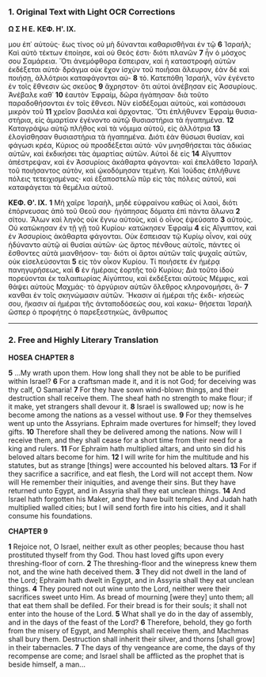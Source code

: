 ### 1. Original Text with Light OCR Corrections

**Ω Σ Η Ε.**
**ΚΕΦ. Η'. ΙΧ.**

μου ἐπ᾿ αὐτοὺς· ἕως τίνος οὐ μὴ δύνανται καθαρισθῆναι ἐν τῷ
**6** Ἰσραήλ; Καὶ αὐτὸ τέκτων ἐποίησε, καὶ οὐ Θεός ἐστι· διότι πλανῶν
**7** ἦν ὁ μόσχος σου Σαμάρεια. Ὅτι ἀνεμόφθορα ἔσπειραν, καὶ
  ἡ καταστροφὴ αὐτῶν ἐκδέξεται αὐτά· δράγμα οὐκ ἔχον ἰσχὺν τοῦ
  ποιῆσαι ἄλευρον, ἐὰν δὲ καὶ ποιήσῃ, ἀλλότριοι καταφάγονται αὐ-
**8** τό. Κατεπόθη Ἰσραήλ, νῦν ἐγένετο ἐν τοῖς ἔθνεσιν ὡς σκεῦος
**9** ἄχρηστον· ὅτι αὐτοὶ ἀνέβησαν εἰς Ἀσσυρίους. Ἀνέβαλε καθ᾿
**10** ἑαυτὸν Ἐφραίμ, δῶρα ἠγάπησαν· διὰ τοῦτο παραδοθήσονται ἐν
  τοῖς ἔθνεσι. Νῦν εἰσδέξομαι αὐτοὺς, καὶ κοπάσουσι μικρὸν τοῦ
**11** χρεῖον βασιλέα καὶ ἄρχοντας. Ὅτι ἐπλήθυνεν Ἐφραὶμ θυσια-
  στήρια, εἰς ἁμαρτίαν ἐγένοντο αὐτῷ θυσιαστήρια τὰ ἠγαπημένα.
**12** Καταγράψω αὐτῷ πλῆθος καὶ τὰ νόμιμα αὐτοῦ, εἰς ἀλλότρια
**13** ἐλογίσθησαν θυσιαστήρια τὰ ἠγαπημένα. Διότι ἐὰν θύσωσι θυσίαν,
  καὶ φάγωσι κρέα, Κύριος οὐ προσδέξεται αὐτά· νῦν μνησθήσεται
  τὰς ἀδικίας αὐτῶν, καὶ ἐκδικήσει τὰς ἁμαρτίας αὐτῶν. Αὐτοὶ δὲ εἰς
**14** Αἴγυπτον ἀπέστρεψαν, καὶ ἐν Ἀσσυρίοις ἀκάθαρτα φάγονται· καὶ
  ἐπελάθετο Ἰσραὴλ τοῦ ποιήσαντος αὐτὸν, καὶ ᾠκοδόμησαν τεμένη.
  Καὶ Ἰούδας ἐπλήθυνε πόλεις τετειχισμένας· καὶ ἐξαποστελῶ πῦρ
  εἰς τὰς πόλεις αὐτοῦ, καὶ καταφάγεται τὰ θεμέλια αὐτοῦ.

**ΚΕΦ. Θ'. ΙΧ.**
**1** Μὴ χαῖρε Ἰσραὴλ, μηδὲ εὐφραίνου καθὼς οἱ λαοὶ, διότι ἐπόρνευσας
  ἀπὸ τοῦ Θεοῦ σου· ἠγάπησας δόματα ἐπὶ πάντα ἅλωνα
**2** σίτου. Ἄλων καὶ ληνὸς οὐκ ἔγνω αὐτοὺς, καὶ ὁ οἶνος ἐψεύσατο
**3** αὐτούς. Οὐ κατώκησαν ἐν τῇ γῇ τοῦ Κυρίου· κατώκησεν Ἐφραὶμ
**4** εἰς Αἴγυπτον, καὶ ἐν Ἀσσυρίοις ἀκάθαρτα φάγονται. Οὐκ ἔσπεισαν
  τῷ Κυρίῳ οἶνον, καὶ οὐχ ἡδύναντο αὐτῷ αἱ θυσίαι αὐτῶν·
  ὡς ἄρτος πένθους αὐτοῖς, πάντες οἱ ἔσθοντες αὐτὰ μιανθήσον-
  ται· διότι οἱ ἄρτοι αὐτῶν ταῖς ψυχαῖς αὐτῶν, οὐκ εἰσελεύσονται
**5** εἰς τὸν οἶκον Κυρίου. Τί ποιήσετε ἐν ἡμέρᾳ πανηγυρήσεως, καὶ
**6** ἐν ἡμέραις ἑορτῆς τοῦ Κυρίου; Διὰ τοῦτο ἰδοὺ πορεύονται ἐκ ταλαιπωρίας
  Αἰγύπτου, καὶ ἐκδέξεται αὐτοὺς Μέμφις, καὶ θάψει
  αὐτοὺς Μαχμάς· τὸ ἀργύριον αὐτῶν ὄλεθρος κληρονομήσει, ἄ-
**7** κανθαι ἐν τοῖς σκηνώμασιν αὐτῶν. Ἥκασιν αἱ ἡμέραι τῆς ἐκδι-
  κήσεώς σου, ἥκασιν αἱ ἡμέραι τῆς ἀνταποδόσεώς σου, καὶ κακω-
  θήσεται Ἰσραὴλ ὥσπερ ὁ προφήτης ὁ παρεξεστηκὼς, ἄνθρωπος

---

### 2. Free and Highly Literary Translation

**HOSEA**
**CHAPTER 8**

**5** ...My wrath upon them. How long shall they not be able to be purified within Israel?
**6** For a craftsman made it, and it is not God; for deceiving was thy calf, O Samaria!
**7** For they have sown wind-blown things, and their destruction shall receive them. The sheaf hath no strength to make flour; if it make, yet strangers shall devour it.
**8** Israel is swallowed up; now is he become among the nations as a vessel without use.
**9** For they themselves went up unto the Assyrians. Ephraim made overtures for himself; they loved gifts.
**10** Therefore shall they be delivered among the nations. Now will I receive them, and they shall cease for a short time from their need for a king and rulers.
**11** For Ephraim hath multiplied altars, and unto sin did his beloved altars become for him.
**12** I will write for him the multitude and his statutes, but as strange [things] were accounted his beloved altars.
**13** For if they sacrifice a sacrifice, and eat flesh, the Lord will not accept them. Now will He remember their iniquities, and avenge their sins. But they have returned unto Egypt, and in Assyria shall they eat unclean things.
**14** And Israel hath forgotten his Maker, and they have built temples. And Judah hath multiplied walled cities; but I will send forth fire into his cities, and it shall consume his foundations.

**CHAPTER 9**

**1** Rejoice not, O Israel, neither exult as other peoples; because thou hast prostituted thyself from thy God. Thou hast loved gifts upon every threshing-floor of corn.
**2** The threshing-floor and the winepress knew them not, and the wine hath deceived them.
**3** They did not dwell in the land of the Lord; Ephraim hath dwelt in Egypt, and in Assyria shall they eat unclean things.
**4** They poured not out wine unto the Lord, neither were their sacrifices sweet unto Him. As bread of mourning [were they] unto them; all that eat them shall be defiled. For their bread is for their souls; it shall not enter into the house of the Lord.
**5** What shall ye do in the day of assembly, and in the days of the feast of the Lord?
**6** Therefore, behold, they go forth from the misery of Egypt, and Memphis shall receive them, and Machmas shall bury them. Destruction shall inherit their silver, and thorns [shall grow] in their tabernacles.
**7** The days of thy vengeance are come, the days of thy recompense are come; and Israel shall be afflicted as the prophet that is beside himself, a man...